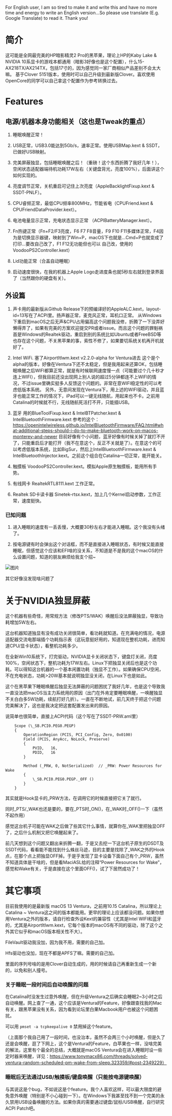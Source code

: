 For English user, I am so tired to make it and write this and have no more time and energy to write an English version...So please use translate (E.g. Google Translate) to read it. Thank you!

# 简介
这可能是全网最完美的HP暗影精灵2 Pro的黑苹果，理论上HP的Kaby Lake & NVIDIA 10系显卡的游戏本都通用（暗影3好像也是这个配置），什么15-AX218TX/AX214TX，包括17寸的，因为感觉同一家厂商相似产品差别不会太大嘛。
基于Clover 5151版本，使用时可以自己升级到最新版Clover。喜欢使用OpenCore的同学可以自己拿这个配置作为参考转换过去。

# Features
## 电源/机器本身功能相关（这也是Tweak的重点）

1. 睡眠唤醒正常！

2. USB正常，USB3.0能达到5Gb/s，速率正常。使用USBMap.kext & SSDT，已做好USB映射。

3. 完美屏蔽独显，包括睡眠唤醒之后！（重磅！这个东西折腾了我好几年！），空闲状态适配器端待机功耗17W左右（关键盘背光，亮度100%），后面讲这个如何实现的。

4. 亮度调节正常，关机重启可记住上次亮度（AppleBacklightFixup.kext & SSDT-PNLF）。

5. CPU睿频正常，最低CPU频率800MHz，节能省电（CPUFriend.kext & CPUFriendDataProvider.kext）。

6. 电池电量显示正常，充电状态显示正常 （ACPIBatteryManager.kext）。

7. Fn热键正常（Fn+F2/F3亮度，F6 F7 F8音量，F9 F10 F11多媒体正常，F4因为是切换显示器键，映射到了Win+P，macOS下也就是...Cmd+P也就变成了打印...要改自己改了，F1 F12无功能但也可以 自己改，使用的VoodooPS2Controller.kext）

8. Lid功能正常（合盖自动睡眠）

9. 启动速度很快，在我的机器上Apple Logo走进度条也就5秒左右就到登录界面了（当然跟你的硬盘有关）。

## 外设篇

1. 声卡用的最新版从Github Release下的预编译好的AppleALC.kext，layout-id=13写在了ACPI里。扬声器正常，麦克风正常，耳机口正常。
    从Windows下重启到macOS之后无声&CPU占用偏高这个问题我没修，折腾了一下没弄好懒得弄了，如果有完美的方案欢迎提交PR或者issue。而且这个问题的罪魁祸首是Windows的Realtek驱动，重启到别的系统比如Ubuntu或者FreeBSD等也存在这个问题，不关黑苹果的事，索性不修了，如果要切系统关机再开机就好了。

2. Intel WiFi. 塞了AirportItlwm.kext v2.2.0-alpha for Ventura进去
    这个是个alpha的版本，好像在Ventura下还不太稳定，但是我用起来还算OK，包括睡眠唤醒之后WIFI都算正常，就是有时候联网速度慢一点（可能要过个几十秒才连上WIFI），但我目前还没出现网上别人说的超过5分钟都连不上WIFI的情况，不过issue里确实挺多人反馈这个问题的。非常在意WIFI稳定性的可以考虑低版本系统。
    另外，无意间发现在Ventura下，用上述的WIFI驱动，并且蓝牙也能正常工作的情况下，iPad可以一键无线随航，用起来也不卡。之前用Catalina的时候就不行，无线随航死活打不开，只能插USB。
    
3. 蓝牙 用的BlueToolFixup.kext & IntelBTPatcher.kext & IntelBluetoothFirmware.kext
    参考的这个：https://openintelwireless.github.io/IntelBluetoothFirmware/FAQ.html#what-additional-steps-should-i-do-to-make-bluetooth-work-on-macos-monterey-and-newer
    目前好像有个小问题，蓝牙好像有时候关掉了就打不开了，只能重启后才能打开（我不在意这个，反正不关就是了）。在意这个的可以考虑低版本系统，比如BigSur，然后上IntelBluetoothFirmware.kext & IntelBluetoothInjector.kext。之前这个组合在Catalina一切正常，能开能关。

4. 触摸板 VoodooPS2Controller.kext。模拟Apple原生触摸板，能用所有手势。

5. 有线网卡 RealtekRTL8111.kext 工作正常。

6. Realtek SD卡读卡器 Sinetek-rtsx.kext，加上几个Kernel启动参数，工作正常，速度挺快。

### 已知问题

1. 进入睡眠的速度有一丢丢慢，大概要30秒左右才能进入睡眠。这个我没有头绪了。

2. 按电源键有时会弹出这个对话框，而不是直接进入睡眠状态，有时候又能直接睡眠，但感觉这个应该和EFI啥的没关系，不知道是不是我的这个macOS的什么设置问题，知道的朋友麻烦给我支个招~

![图片](https://user-images.githubusercontent.com/18359157/229378490-012d7819-3396-4bc4-82da-eea5e885e194.png)


其它好像没发现啥问题了

# 关于NVIDIA独显屏蔽

这个机器有些奇怪，用常规方法（修改PTS/WAK）唤醒后没法屏蔽独显，导致功耗增加5W左右。

这台机器知道独显有没有成功关闭很简单，看功耗就知道。在充满电的情况，电源适配器交流电那端插个功耗指示表（这玩意挺好用的，知道现在整机功耗，进而知道CPU/显卡状态），看整机功耗多少。

在全新Win10系统下，打完驱动，NVIDIA显卡关闭状态下，键盘灯关闭，亮度100%，空闲状态下，整机功耗为17W左右。Linux下把独显关闭后也是这个功耗。可以得知这台机器的一个基本闲置功耗（独显不工作）。如果确保CPU空闲，不在充电状态，功耗>20W基本就说明独显没关闭，在Linux下也是如此。

这个在黑苹果下睡眠唤醒后独显无法屏蔽的问题困扰了我好几年，也是这个导致我一直没法把macOS当主力系统用的原因（出门在外肯定要睡眠唤醒，一唤醒独显不关白白多5W功耗，续航打好几折）。一直在不断地试，前几天终于把这个问题完美解决了，这也是我决定把这套配置发出来的原因。

说简单也很简单，直接上ACPI代码（这个写在了SSDT-PRW.aml里）

```
    Scope (\_SB.PCI0.PEG0.PEGP)
    {
        OperationRegion (PCIS, PCI_Config, Zero, 0x0100)
        Field (PCIS, AnyAcc, NoLock, Preserve)
        {
            PVID,   16, 
            PDID,   16
        }

        Method (_PRW, 0, NotSerialized)  // _PRW: Power Resources for Wake
        {
            \_SB.PCI0.PEG0.PEGP._OFF ()
        }
    }
```
其实就是Hook显卡的_PRW方法，在调用它的时候直接把它关了就行。

同时_PTS/_WAK也还是要的，要在_PTS时_ON()，在_WAK时_OFF()一下（虽然不起作用）

感觉这台机子可能在WAK之后做了些其它什么事情，就算你在_WAK里把独显OFF了，之后什么机制又把它唤醒起来了。

前几天想到这个问题又翻出来折腾一翻，于是又去挖一下这台机子原生的DSDT及SSDT代码，看看能不能找到什么蛛丝马迹，目的主要是找除了_WAK之外的Hook点，在那个点上把独显OFF掉。于是乎发现了显卡设备下面自己有个_PRW，虽然不知道具体是干啥的，但是看MaciASL给的注释“Power Resources for Wake”，感觉和Wake有关，于是直接在这个里面OFF()，试了下居然成功了！


# 其它事项

目前我使用的是最新版 macOS 13 Ventura，之前用10.15 Catalina，所以理论上Catalina ~ Ventura这之间的版本都能用。更早的理论上应该都没问题。如果你想用Ventura之外的版本，请自行检查外设Kext的兼容性（尤其是Intel WIFI和蓝牙的，尤其是AirportItlwm.kext，它每个版本的macOS有不同的驱动，除了这个之外其它似乎和macOS版本相关性不大）。

FileVault驱动我没加，因为我不用，需要的自己加。

Hfs驱动也没加，现在不都是APFS了嘛。需要的自己加。

里面的序列号啥的是用Clover自动生成的，用的时候请自己再重新生成一个新的，以免和别人撞号。

### 关于睡眠一段时间后自动唤醒的问题

在Catalina时没发生过意外唤醒，但在升级Ventura之后确实会睡眠2~3小时之后自动唤醒。网上查了一通，这个应该是Ventura的Feature，好像跟查找我的Mac有关，跟黑苹果没有关系，因为看到论坛里白果Macbook用户也被这个问题困扰。

可以用 ```pmset -a tcpkeepalive 0``` 禁用掉这个feature。

（上面那个我自己用了一段时间，也没治本，虽然不会两三个小时唤醒，但是久了还是会唤醒，逛了下网上，这个是Ventura的Feature，白苹果也一样，没啥完美的解法，这里有个最全的总结，大概就是macOS Ventura会在进入睡眠时设一些定时器来唤醒，详见：https://www.tonymacx86.com/threads/solved-ventura-random-scheduled-pm-wake-from-sleep.323359/#post-2349229）

### 睡眠后无法通过USB/触摸板/键盘唤醒（只能按电源键唤醒）
与其说这是个bug，不如说这是个feature。我个人喜欢这样，可以最大限度的避免意外唤醒（特别是不小心碰到一下）。在Windows下我甚至找不到一个完美的永久禁用USB设备唤醒的方法。如果你真的需要通过键盘/鼠标/USB唤醒，自行研究ACPI Patch吧。
